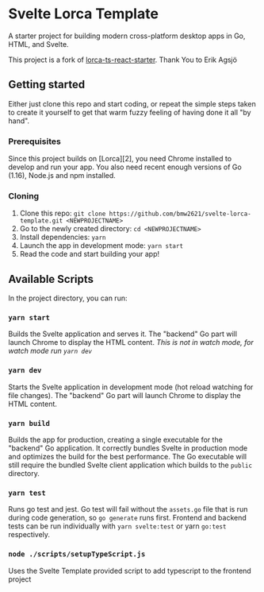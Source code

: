 # Svelte Lorca Template

A starter project for building modern cross-platform desktop apps in Go, HTML, and Svelte.

This project is a fork of [lorca-ts-react-starter](https://github.com/erkkah/lorca-ts-react-starter). Thank You to Erik Agsjö

## Getting started

Either just clone this repo and start coding, or repeat the simple steps taken to create it yourself to get that warm fuzzy feeling of having done it all "by hand".

### Prerequisites

Since this project builds on [Lorca][2], you need Chrome installed to develop and run your app. You also need recent enough versions of Go (1.16), Node.js and npm installed.

### Cloning

1. Clone this repo: `git clone https://github.com/bmw2621/svelte-lorca-template.git <NEWPROJECTNAME>`
1. Go to the newly created directory: `cd <NEWPROJECTNAME>`
1. Install dependencies: `yarn`
1. Launch the app in development mode: `yarn start`
1. Read the code and start building your app!

## Available Scripts

In the project directory, you can run:

### `yarn start`

Builds the Svelte application and serves it. The "backend" Go part will launch Chrome to display the HTML content. _This is not in watch mode, for watch mode run `yarn dev`_

### `yarn dev`

Starts the Svelte application in development mode (hot reload watching for file changes). The "backend" Go part will launch Chrome to display the HTML content.

### `yarn build`

Builds the app for production, creating a single executable for the "backend" Go application. It correctly bundles Svelte in production mode and optimizes the build for the best performance.  The Go executable will still require the bundled Svelte client application which builds to the `public` directory.

### `yarn test`

Runs go test and jest. Go test will fail without the `assets.go` file that is run during code generation, so `go generate` runs first. Frontend and backend tests can be run individually with `yarn svelte:test` or yarn `go:test` respectively.

### `node ./scripts/setupTypeScript.js`

Uses the Svelte Template provided script to add typescript to the frontend project
